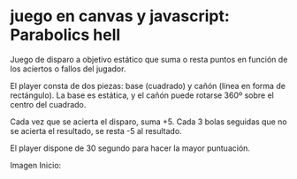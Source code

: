 # juego en canvas y javascript: Parabolics hell

Juego de disparo a objetivo estático que suma o resta puntos en función de los aciertos o fallos del jugador.

El player consta de dos piezas: base (cuadrado) y cañón (línea en forma de rectángulo).
La base es estática, y el cañón puede rotarse 360º sobre el centro del cuadrado.

Cada vez que se acierta el disparo, suma +5.
Cada 3 bolas seguidas que no se acierta el resultado, se resta -5 al resultado.

El player dispone de 30 segundo para hacer la mayor puntuación.

Imagen Inicio:

